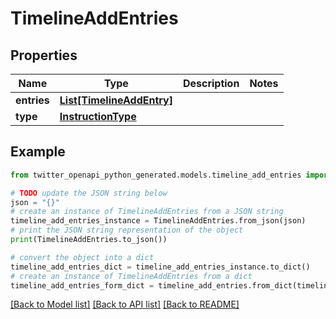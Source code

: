 # TimelineAddEntries


## Properties

Name | Type | Description | Notes
------------ | ------------- | ------------- | -------------
**entries** | [**List[TimelineAddEntry]**](TimelineAddEntry.md) |  | 
**type** | [**InstructionType**](InstructionType.md) |  | 

## Example

```python
from twitter_openapi_python_generated.models.timeline_add_entries import TimelineAddEntries

# TODO update the JSON string below
json = "{}"
# create an instance of TimelineAddEntries from a JSON string
timeline_add_entries_instance = TimelineAddEntries.from_json(json)
# print the JSON string representation of the object
print(TimelineAddEntries.to_json())

# convert the object into a dict
timeline_add_entries_dict = timeline_add_entries_instance.to_dict()
# create an instance of TimelineAddEntries from a dict
timeline_add_entries_form_dict = timeline_add_entries.from_dict(timeline_add_entries_dict)
```
[[Back to Model list]](../README.md#documentation-for-models) [[Back to API list]](../README.md#documentation-for-api-endpoints) [[Back to README]](../README.md)



